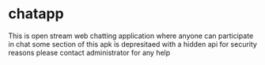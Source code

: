 # chatapp
This is open stream  web chatting application where anyone can participate in chat
some section of this apk is depresitaed with a hidden api for security reasons
please contact administrator for any help
